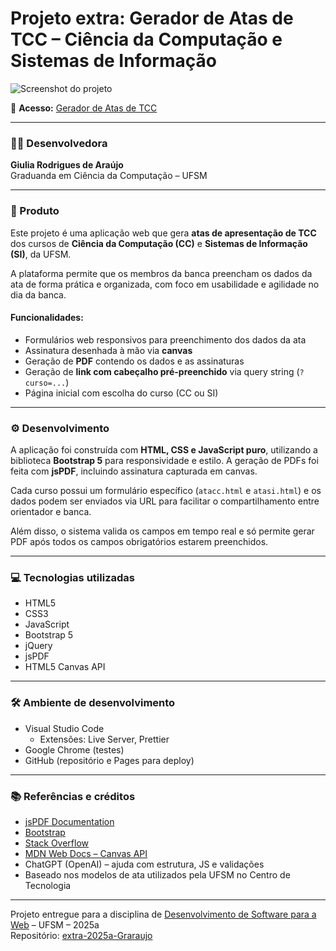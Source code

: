 # Projeto extra: Gerador de Atas de TCC – Ciência da Computação e Sistemas de Informação

![Screenshot do projeto](https://github.com/user-attachments/assets/54f4c1d8-7b84-4127-82c6-556f2f0891bf)

🔗 **Acesso:** [Gerador de Atas de TCC](https://elc1090.github.io/extra-2025a-Graraujo/)

---

### 👩‍💻 Desenvolvedora

**Giulia Rodrigues de Araújo**  
Graduanda em Ciência da Computação – UFSM

---

### 📝 Produto

Este projeto é uma aplicação web que gera **atas de apresentação de TCC** dos cursos de **Ciência da Computação (CC)** e **Sistemas de Informação (SI)**, da UFSM.

A plataforma permite que os membros da banca preencham os dados da ata de forma prática e organizada, com foco em usabilidade e agilidade no dia da banca.

#### Funcionalidades:
- Formulários web responsivos para preenchimento dos dados da ata
- Assinatura desenhada à mão via **canvas**
- Geração de **PDF** contendo os dados e as assinaturas
- Geração de **link com cabeçalho pré-preenchido** via query string (`?curso=...`)
- Página inicial com escolha do curso (CC ou SI)

---

### ⚙️ Desenvolvimento

A aplicação foi construída com **HTML, CSS e JavaScript puro**, utilizando a biblioteca **Bootstrap 5** para responsividade e estilo. A geração de PDFs foi feita com **jsPDF**, incluindo assinatura capturada em canvas.

Cada curso possui um formulário específico (`atacc.html` e `atasi.html`) e os dados podem ser enviados via URL para facilitar o compartilhamento entre orientador e banca.

Além disso, o sistema valida os campos em tempo real e só permite gerar PDF após todos os campos obrigatórios estarem preenchidos.

---

### 💻 Tecnologias utilizadas

- HTML5
- CSS3
- JavaScript
- Bootstrap 5
- jQuery
- jsPDF
- HTML5 Canvas API

---

### 🛠️ Ambiente de desenvolvimento

- Visual Studio Code
  - Extensões: Live Server, Prettier
- Google Chrome (testes)
- GitHub (repositório e Pages para deploy)

---

### 📚 Referências e créditos

- [jsPDF Documentation](https://github.com/parallax/jsPDF)
- [Bootstrap](https://getbootstrap.com/)
- [Stack Overflow](https://stackoverflow.com/)
- [MDN Web Docs – Canvas API](https://developer.mozilla.org/en-US/docs/Web/API/Canvas_API)
- ChatGPT (OpenAI) – ajuda com estrutura, JS e validações
- Baseado nos modelos de ata utilizados pela UFSM no Centro de Tecnologia

---

Projeto entregue para a disciplina de [Desenvolvimento de Software para a Web](https://github.com/andreainfufsm/elc1090-2025a) – UFSM – 2025a  
Repositório: [extra-2025a-Graraujo](https://github.com/andreainfufsm/extra-2025a-Graraujo)
